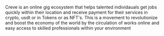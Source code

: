 Creve is an online gig ecosystem that helps talented individauals get jobs quickly within their location and receive payment for their services in crypto, usdt or in Tokens or as NFT's.
This is a movement to revolutionize and boost the economy of the world by the circulation of works online and easy access to skilled professionals within your environment
